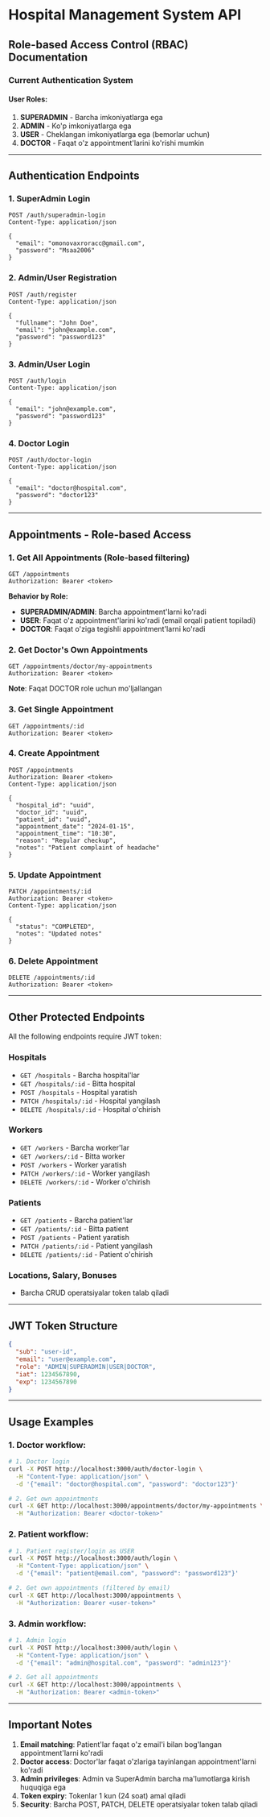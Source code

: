 # Hospital Management System API

## Role-based Access Control (RBAC) Documentation

### Current Authentication System

#### User Roles:
1. **SUPERADMIN** - Barcha imkoniyatlarga ega
2. **ADMIN** - Ko'p imkoniyatlarga ega
3. **USER** - Cheklangan imkoniyatlarga ega (bemorlar uchun)
4. **DOCTOR** - Faqat o'z appointment'larini ko'rishi mumkin

---

## Authentication Endpoints

### 1. SuperAdmin Login
```http
POST /auth/superadmin-login
Content-Type: application/json

{
  "email": "omonovaxroracc@gmail.com",
  "password": "Msaa2006"
}
```

### 2. Admin/User Registration
```http
POST /auth/register
Content-Type: application/json

{
  "fullname": "John Doe",
  "email": "john@example.com", 
  "password": "password123"
}
```

### 3. Admin/User Login
```http
POST /auth/login
Content-Type: application/json

{
  "email": "john@example.com",
  "password": "password123"
}
```

### 4. Doctor Login
```http
POST /auth/doctor-login
Content-Type: application/json

{
  "email": "doctor@hospital.com",
  "password": "doctor123"
}
```

---

## Appointments - Role-based Access

### 1. Get All Appointments (Role-based filtering)
```http
GET /appointments
Authorization: Bearer <token>
```

**Behavior by Role:**
- **SUPERADMIN/ADMIN**: Barcha appointment'larni ko'radi
- **USER**: Faqat o'z appointment'larini ko'radi (email orqali patient topiladi)
- **DOCTOR**: Faqat o'ziga tegishli appointment'larni ko'radi

### 2. Get Doctor's Own Appointments
```http
GET /appointments/doctor/my-appointments
Authorization: Bearer <token>
```
**Note**: Faqat DOCTOR role uchun mo'ljallangan

### 3. Get Single Appointment
```http
GET /appointments/:id
Authorization: Bearer <token>
```

### 4. Create Appointment
```http
POST /appointments
Authorization: Bearer <token>
Content-Type: application/json

{
  "hospital_id": "uuid",
  "doctor_id": "uuid", 
  "patient_id": "uuid",
  "appointment_date": "2024-01-15",
  "appointment_time": "10:30",
  "reason": "Regular checkup",
  "notes": "Patient complaint of headache"
}
```

### 5. Update Appointment
```http
PATCH /appointments/:id
Authorization: Bearer <token>
Content-Type: application/json

{
  "status": "COMPLETED",
  "notes": "Updated notes"
}
```

### 6. Delete Appointment
```http
DELETE /appointments/:id
Authorization: Bearer <token>
```

---

## Other Protected Endpoints

All the following endpoints require JWT token:

### Hospitals
- `GET /hospitals` - Barcha hospital'lar
- `GET /hospitals/:id` - Bitta hospital
- `POST /hospitals` - Hospital yaratish
- `PATCH /hospitals/:id` - Hospital yangilash
- `DELETE /hospitals/:id` - Hospital o'chirish

### Workers
- `GET /workers` - Barcha worker'lar
- `GET /workers/:id` - Bitta worker
- `POST /workers` - Worker yaratish
- `PATCH /workers/:id` - Worker yangilash
- `DELETE /workers/:id` - Worker o'chirish

### Patients
- `GET /patients` - Barcha patient'lar
- `GET /patients/:id` - Bitta patient
- `POST /patients` - Patient yaratish
- `PATCH /patients/:id` - Patient yangilash
- `DELETE /patients/:id` - Patient o'chirish

### Locations, Salary, Bonuses
- Barcha CRUD operatsiyalar token talab qiladi

---

## JWT Token Structure

```json
{
  "sub": "user-id",
  "email": "user@example.com",
  "role": "ADMIN|SUPERADMIN|USER|DOCTOR",
  "iat": 1234567890,
  "exp": 1234567890
}
```

---

## Usage Examples

### 1. Doctor workflow:
```bash
# 1. Doctor login
curl -X POST http://localhost:3000/auth/doctor-login \
  -H "Content-Type: application/json" \
  -d '{"email": "doctor@hospital.com", "password": "doctor123"}'

# 2. Get own appointments
curl -X GET http://localhost:3000/appointments/doctor/my-appointments \
  -H "Authorization: Bearer <doctor-token>"
```

### 2. Patient workflow:
```bash
# 1. Patient register/login as USER
curl -X POST http://localhost:3000/auth/login \
  -H "Content-Type: application/json" \
  -d '{"email": "patient@email.com", "password": "password123"}'

# 2. Get own appointments (filtered by email)
curl -X GET http://localhost:3000/appointments \
  -H "Authorization: Bearer <user-token>"
```

### 3. Admin workflow:
```bash
# 1. Admin login
curl -X POST http://localhost:3000/auth/login \
  -H "Content-Type: application/json" \
  -d '{"email": "admin@hospital.com", "password": "admin123"}'

# 2. Get all appointments
curl -X GET http://localhost:3000/appointments \
  -H "Authorization: Bearer <admin-token>"
```

---

## Important Notes

1. **Email matching**: Patient'lar faqat o'z email'i bilan bog'langan appointment'larni ko'radi
2. **Doctor access**: Doctor'lar faqat o'zlariga tayinlangan appointment'larni ko'radi
3. **Admin privileges**: Admin va SuperAdmin barcha ma'lumotlarga kirish huquqiga ega
4. **Token expiry**: Tokenlar 1 kun (24 soat) amal qiladi
5. **Security**: Barcha POST, PATCH, DELETE operatsiyalar token talab qiladi
